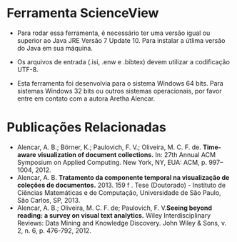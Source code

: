 Ferramenta ScienceView
===========

* Para rodar essa ferramenta, é necessário ter uma versão igual ou superior ao Java JRE Versão 7 Update 10. Para instalar a útlima versão do Java em sua máquina.

* Os arquivos de entrada (.isi, .enw e .bibtex) devem utilizar a codificação UTF-8.

* Esta ferramenta foi desenvolvia para o sistema Windows 64 bits. Para sistemas Windows 32 bits ou outros sistemas operacionais, por favor entre em contato com a autora Aretha Alencar.

Publicações Relacionadas
===========
* Alencar, A. B.; Börner, K.; Paulovich, F. V.; Oliveira, M. C. F. de. **Time-aware visualization of document collections.** In: 27th Annual ACM Symposium on Applied Computing. New York, NY, EUA: ACM, p. 997–1004, 2012.
* Alencar, A. B. **Tratamento da componente temporal na visualização de coleções de documentos.** 2013. 159 f . Tese (Doutorado) - Instituto de Ciências Matemáticas e de Computação, Universidade de São Paulo, São Carlos, SP, 2013.
* Alencar, A. B.; Oliveira, M. C. F. de; Paulovich, F. V.**Seeing beyond reading: a survey on visual text analytics.** Wiley Interdisciplinary Reviews: Data Mining and Knowledge Discovery. John Wiley & Sons, v. 2, n. 6, p. 476-792, 2012.
